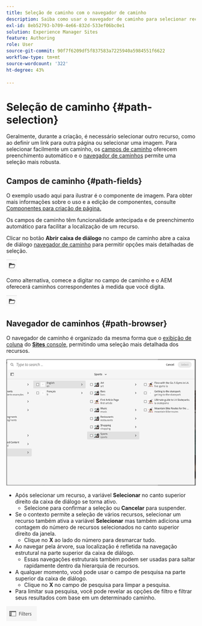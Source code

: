 ```yaml
---
title: Seleção de caminho com o navegador de caminho
description: Saiba como usar o navegador de caminho para selecionar recursos no AEM.
exl-id: 8eb52793-b709-4e66-832d-533ef06bc0e1
solution: Experience Manager Sites
feature: Authoring
role: User
source-git-commit: 90f7f6209df5f837583a7225940a5984551f6622
workflow-type: tm+mt
source-wordcount: '322'
ht-degree: 43%

---
```


# Seleção de caminho {#path-selection}

Geralmente, durante a criação, é necessário selecionar outro recurso, como ao definir um link para outra página ou selecionar uma imagem. Para selecionar facilmente um caminho, os [campos de caminho](#path-fields) oferecem preenchimento automático e o [navegador de caminhos](#path-browser) permite uma seleção mais robusta.

## Campos de caminho   {#path-fields}

O exemplo usado aqui para ilustrar é o componente de imagem. Para obter mais informações sobre o uso e a edição de componentes, consulte [Componentes para criação de página.](/help/sites-cloud/authoring/page-editor/components.md)

Os campos de caminho têm funcionalidade antecipada e de preenchimento automático para facilitar a localização de um recurso.

Clicar no botão **Abrir caixa de diálogo** no campo de caminho abre a caixa de diálogo [navegador de caminho](#path-browser) para permitir opções mais detalhadas de seleção.

![Botão Abrir caixa de diálogo de seleção](assets/path-selection-open-selection-dialog.png)

Como alternativa, comece a digitar no campo de caminho e o AEM oferecerá caminhos correspondentes à medida que você digita.

![Botão Abrir caixa de diálogo de seleção](assets/path-selection-open-selection-dialog.png)

## Navegador de caminhos {#path-browser}

O navegador de caminho é organizado da mesma forma que o [exibição de coluna](/help/sites-cloud/authoring/basic-handling.md#column-view) do [**Sites** console,](/help/sites-cloud/authoring/sites-console/introduction.md) permitindo uma seleção mais detalhada dos recursos.

![Navegador de caminhos](/help/sites-cloud/authoring/assets/path-browser.png)

* Após selecionar um recurso, a variável **Selecionar** no canto superior direito da caixa de diálogo se torna ativo.
   * Selecione para confirmar a seleção ou **Cancelar** para suspender.
* Se o contexto permite a seleção de vários recursos, selecionar um recurso também ativa a variável **Selecionar** mas também adiciona uma contagem do número de recursos selecionados no canto superior direito da janela.
   * Clique no **X** ao lado do número para desmarcar tudo.
* Ao navegar pela árvore, sua localização é refletida na navegação estrutural na parte superior da caixa de diálogo.
   * Essas navegações estruturais também podem ser usadas para saltar rapidamente dentro da hierarquia de recursos.
* A qualquer momento, você pode usar o campo de pesquisa na parte superior da caixa de diálogo.
   * Clique no **X** no campo de pesquisa para limpar a pesquisa.
* Para limitar sua pesquisa, você pode revelar as opções de filtro e filtrar seus resultados com base em um determinado caminho.

![Opção Filtros](assets/path-selection-filters.png)
